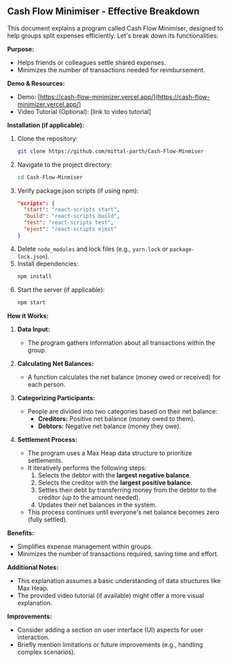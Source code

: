 ## Cash Flow Minimiser - Effective Breakdown

This document explains a program called Cash Flow Minimiser, designed to help groups split expenses efficiently. Let's break down its functionalities:

**Purpose:**

* Helps friends or colleagues settle shared expenses.
* Minimizes the number of transactions needed for reimbursement.

**Demo & Resources:**

* Demo: [https://cash-flow-minimizer.vercel.app/](https://cash-flow-minimizer.vercel.app/)
* Video Tutorial (Optional): [link to video tutorial]

**Installation (if applicable):**

1. Clone the repository:
   ```bash
   git clone https://github.com/mittal-parth/Cash-Flow-Minmiser
   ```
2. Navigate to the project directory:
   ```bash
   cd Cash-Flow-Minmiser
   ```
3. Verify package.json scripts (if using npm):
   ```json
   "scripts": {
     "start": "react-scripts start",
     "build": "react-scripts build",
     "test": "react-scripts test",
     "eject": "react-scripts eject"
   }
   ```
4. Delete `node_modules` and lock files (e.g., `yarn.lock` or `package-lock.json`).
5. Install dependencies:
   ```bash
   npm install
   ```
6. Start the server (if applicable):
   ```bash
   npm start
   ```

**How it Works:**

1. **Data Input:** 
   - The program gathers information about all transactions within the group.

2. **Calculating Net Balances:**
   - A function calculates the net balance (money owed or received) for each person.

3. **Categorizing Participants:**
   - People are divided into two categories based on their net balance:
      - **Creditors:** Positive net balance (money owed to them).
      - **Debtors:** Negative net balance (money they owe).

4. **Settlement Process:**
   - The program uses a Max Heap data structure to prioritize settlements.
   - It iteratively performs the following steps:
      1. Selects the debtor with the **largest negative balance**.
      2. Selects the creditor with the **largest positive balance**.
      3. Settles their debt by transferring money from the debtor to the creditor (up to the amount needed).
      4. Updates their net balances in the system.
   - This process continues until everyone's net balance becomes zero (fully settled).

**Benefits:**

- Simplifies expense management within groups.
- Minimizes the number of transactions required, saving time and effort.

**Additional Notes:**

- This explanation assumes a basic understanding of data structures like Max Heap.
- The provided video tutorial (if available) might offer a more visual explanation.

**Improvements:**

- Consider adding a section on user interface (UI) aspects for user interaction.
- Briefly mention limitations or future improvements (e.g., handling complex scenarios).
